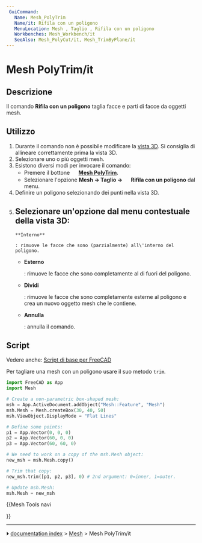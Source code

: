 ```yaml
---
 GuiCommand:
   Name: Mesh_PolyTrim
   Name/it: Rifila con un poligono
   MenuLocation: Mesh , Taglio , Rifila con un poligono
   Workbenches: Mesh_Workbench/it
   SeeAlso: Mesh_PolyCut/it, Mesh_TrimByPlane/it
---
```


# Mesh PolyTrim/it



## Descrizione

Il comando **Rifila con un poligono** taglia facce e parti di facce da oggetti mesh.



## Utilizzo

1.  Durante il comando non è possibile modificare la [vista 3D](3D_view.md). Si consiglia di allineare correttamente prima la vista 3D.
2.  Selezionare uno o più oggetti mesh.
3.  Esistono diversi modi per invocare il comando:
    -   Premere il bottone **<img src="images/Mesh_PolyTrim.svg" width=16px> [Mesh PolyTrim](Mesh_PolyTrim.md)**.
    -   Selezionare l\'opzione **Mesh → Taglio → <img src="images/Mesh_PolyTrim.svg" width=16px> Rifila con un poligono** dal menu.
4.  Definire un poligono selezionando dei punti nella vista 3D.
5.  Selezionare un\'opzione dal menu contestuale della vista 3D:
    -   
        **Interno**
        
        : rimuove le facce che sono (parzialmente) all\'interno del poligono.

    -   
        **Esterno**
        
        : rimuove le facce che sono completamente al di fuori del poligono.

    -   
        **Dividi**
        
        : rimuove le facce che sono completamente esterne al poligono e crea un nuovo oggetto mesh che le contiene.

    -   
        **Annulla**
        
        : annulla il comando.



## Script

Vedere anche: [Script di base per FreeCAD](FreeCAD̠_Scripting_Basics/it.md)

Per tagliare una mesh con un poligono usare il suo metodo `trim`.


```python
import FreeCAD as App
import Mesh

# Create a non-parametric box-shaped mesh:
msh = App.ActiveDocument.addObject("Mesh::Feature", "Mesh")
msh.Mesh = Mesh.createBox(30, 40, 50)
msh.ViewObject.DisplayMode = "Flat Lines"

# Define some points:
p1 = App.Vector(0, 0, 0)
p2 = App.Vector(60, 0, 0)
p3 = App.Vector(60, 60, 0)

# We need to work on a copy of the msh.Mesh object:
new_msh = msh.Mesh.copy()

# Trim that copy:
new_msh.trim([p1, p2, p3], 0) # 2nd argument: 0=inner, 1=outer.

# Update msh.Mesh:
msh.Mesh = new_msh
```





{{Mesh Tools navi

}}



---
⏵ [documentation index](../README.md) > [Mesh](Mesh_Workbench.md) > Mesh PolyTrim/it
